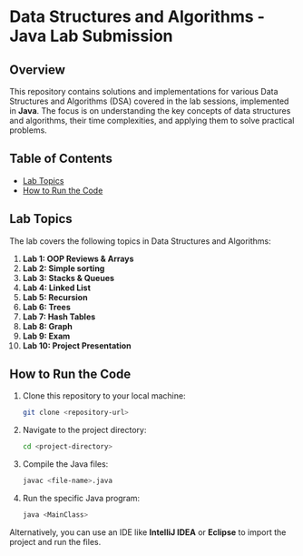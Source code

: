 
# Data Structures and Algorithms - Java Lab Submission

## Overview

This repository contains solutions and implementations for various Data Structures and Algorithms (DSA) covered in the lab sessions, implemented in **Java**. The focus is on understanding the key concepts of data structures and algorithms, their time complexities, and applying them to solve practical problems.

## Table of Contents

- [Lab Topics](#lab-topics)
- [How to Run the Code](#how-to-run-the-code)

## Lab Topics

The lab covers the following topics in Data Structures and Algorithms:

1. **Lab 1: OOP Reviews & Arrays**
2. **Lab 2: Simple sorting**
3. **Lab 3: Stacks & Queues**
4. **Lab 4: Linked List**
5. **Lab 5: Recursion**
6. **Lab 6: Trees**
7. **Lab 7: Hash Tables**
8. **Lab 8: Graph**
9. **Lab 9: Exam**
10. **Lab 10: Project Presentation**

## How to Run the Code

1. Clone this repository to your local machine:
   ```bash
   git clone <repository-url>
   ```
2. Navigate to the project directory:
   ```bash
   cd <project-directory>
   ```
3. Compile the Java files:
   ```bash
   javac <file-name>.java
   ```
4. Run the specific Java program:
   ```bash
   java <MainClass>
   ```

Alternatively, you can use an IDE like **IntelliJ IDEA** or **Eclipse** to import the project and run the files.
